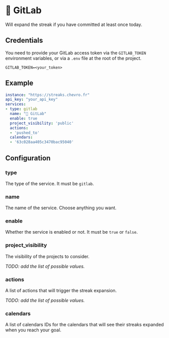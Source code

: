 # 🦊 GitLab

Will expand the streak if you have committed at least once today.

## Credentials

You need to provide your GitLab access token via the `GITLAB_TOKEN` environment variables, or via a `.env` file at the root of the project.

```env
GITLAB_TOKEN=<your_token>
```

## Example
```yml
instance: "https://streaks.chevro.fr"
api_key: "your_api_key"
services:
- type: gitlab
  name: "🦊 GitLab"
  enable: true
  project_visibility: 'public'
  actions:
  - 'pushed_to'
  calendars:
  - '63c028aa405c3470bac95040'
```

## Configuration

### **type**

The type of the service. It must be `gitlab`.

### **name**

The name of the service. Choose anything you want.

### **enable**

Whether the service is enabled or not. It must be `true` or `false`.

### **project_visibility**

The visibility of the projects to consider.

*TODO: add the list of possible values.*

### **actions**

A list of actions that will trigger the streak expansion.

*TODO: add the list of possible values.*

### **calendars**

A list of calendars IDs for the calendars that will see their streaks expanded when you reach your goal.
